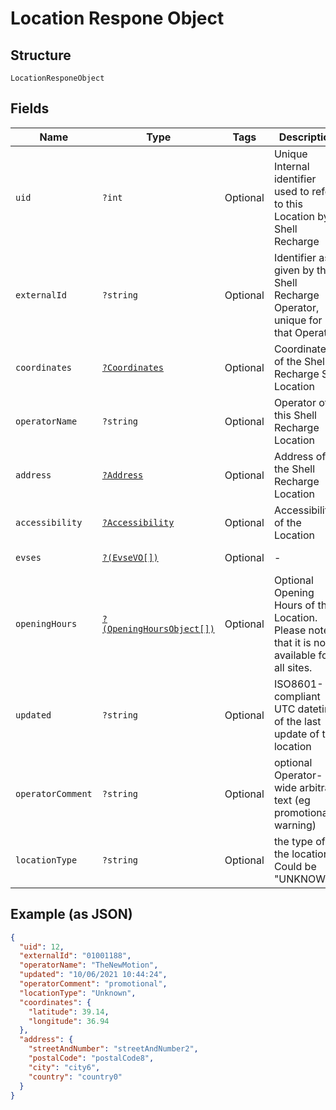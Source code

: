 
# Location Respone Object

## Structure

`LocationResponeObject`

## Fields

| Name | Type | Tags | Description | Getter | Setter |
|  --- | --- | --- | --- | --- | --- |
| `uid` | `?int` | Optional | Unique Internal identifier used to refer to this Location by Shell Recharge | getUid(): ?int | setUid(?int uid): void |
| `externalId` | `?string` | Optional | Identifier as given by the Shell Recharge Operator, unique for that Operator | getExternalId(): ?string | setExternalId(?string externalId): void |
| `coordinates` | [`?Coordinates`](../../doc/models/coordinates.md) | Optional | Coordinates of the Shell Recharge Site Location | getCoordinates(): ?Coordinates | setCoordinates(?Coordinates coordinates): void |
| `operatorName` | `?string` | Optional | Operator of this Shell Recharge Location | getOperatorName(): ?string | setOperatorName(?string operatorName): void |
| `address` | [`?Address`](../../doc/models/address.md) | Optional | Address of the Shell Recharge Location | getAddress(): ?Address | setAddress(?Address address): void |
| `accessibility` | [`?Accessibility`](../../doc/models/accessibility.md) | Optional | Accessibility of the Location | getAccessibility(): ?Accessibility | setAccessibility(?Accessibility accessibility): void |
| `evses` | [`?(EvseVO[])`](../../doc/models/evse-vo.md) | Optional | - | getEvses(): ?array | setEvses(?array evses): void |
| `openingHours` | [`?(OpeningHoursObject[])`](../../doc/models/opening-hours-object.md) | Optional | Optional Opening Hours of the Location. Please note that it is not available for all sites. | getOpeningHours(): ?array | setOpeningHours(?array openingHours): void |
| `updated` | `?string` | Optional | ISO8601-compliant UTC datetime of the last update of the location | getUpdated(): ?string | setUpdated(?string updated): void |
| `operatorComment` | `?string` | Optional | optional Operator-wide arbitrary text (eg promotional, warning) | getOperatorComment(): ?string | setOperatorComment(?string operatorComment): void |
| `locationType` | `?string` | Optional | the type of the location. Could be "UNKNOWN". | getLocationType(): ?string | setLocationType(?string locationType): void |

## Example (as JSON)

```json
{
  "uid": 12,
  "externalId": "01001188",
  "operatorName": "TheNewMotion",
  "updated": "10/06/2021 10:44:24",
  "operatorComment": "promotional",
  "locationType": "Unknown",
  "coordinates": {
    "latitude": 39.14,
    "longitude": 36.94
  },
  "address": {
    "streetAndNumber": "streetAndNumber2",
    "postalCode": "postalCode8",
    "city": "city6",
    "country": "country0"
  }
}
```

